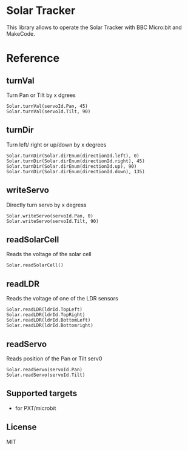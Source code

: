 # Solar Tracker
This library allows to operate the Solar Tracker with BBC Micro:bit and MakeCode.

# Reference
## turnVal
Turn Pan or Tilt by x dgrees
``` 
Solar.turnVal(servoId.Pan, 45)
Solar.turnVal(servoId.Tilt, 90)
```
## turnDir
Turn left/ right or up/down by x degrees
``` 
Solar.turnDir(Solar.dirEnum(directionId.left), 0)
Solar.turnDir(Solar.dirEnum(directionId.right), 45)
Solar.turnDir(Solar.dirEnum(directionId.up), 90)
Solar.turnDir(Solar.dirEnum(directionId.down), 135)
```
## writeServo
Directly turn servo by x degress
``` 
Solar.writeServo(servoId.Pan, 0)
Solar.writeServo(servoId.Tilt, 90)
```
## readSolarCell
Reads the voltage of the solar cell
``` 
Solar.readSolarCell()
```
## readLDR
Reads the voltage of one of the LDR sensors
``` 
Solar.readLDR(ldrId.TopLeft)
Solar.readLDR(ldrId.TopRight)
Solar.readLDR(ldrId.BottomLeft)
Solar.readLDR(ldrId.Bottomright)
```
## readServo
Reads position of the Pan or Tilt serv0
``` 
Solar.readServo(servoId.Pan)
Solar.readServo(servoId.Tilt)
```
## Supported targets

* for PXT/microbit

## License

MIT

